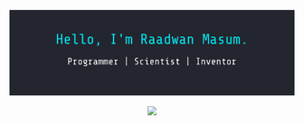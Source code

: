 [<img src="assets/banner.png">](https://raadwan.com/)
<p align="center">
<img align="center" src="https://github-readme-stats.vercel.app/api?username=raad1masum&title_color=00e5ee&text_color=ffffff&bg_color=23262f" />
</p>
